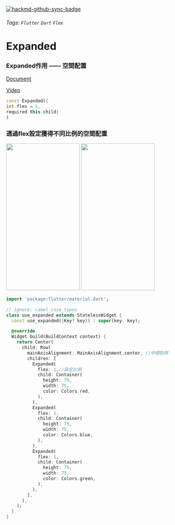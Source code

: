 [![hackmd-github-sync-badge](https://hackmd.io/epCtheh6Qg6WbSESx9_3Wg/badge)](https://hackmd.io/epCtheh6Qg6WbSESx9_3Wg)
###### Tags: `Flutter` `Dart` `Flex`
# Expanded

### Expanded作用 —— 空間配置

[Document](https://api.flutter.dev/flutter/widgets/Expanded-class.html)

[Video](https://www.youtube.com/watch?v=_rnZaagadyo&list=PLjxrf2q8roU23XGwz3Km7sQZFTdB996iG&index=3)

```dart
const Expanded({
int flex = 1,
required this.child}
)
```

### 透過flex設定獲得不同比例的空間配置

<img width="200" height="400" src="https://i.imgur.com/5NHobZ3.png">
<text>   </text>
<img width="200" height="400" src="https://i.imgur.com/ZobOd3l.png">

```dart
import 'package:flutter/material.dart';

// ignore: camel_case_types
class use_expanded extends StatelessWidget {
  const use_expanded({Key? key}) : super(key: key);

  @override
  Widget build(BuildContext context) {
    return Center(
      child: Row(
        mainAxisAlignment: MainAxisAlignment.center, //中間對齊
        children: [
          Expanded(
            flex: 1,//設定比例
            child: Container(
              height: 75,
              width: 75,
              color: Colors.red,
            ),
          ),
          Expanded(
            flex: 1,
            child: Container(
              height: 75,
              width: 75,
              color: Colors.blue,
            ),
          ),
          Expanded(
            flex: 1,
            child: Container(
              height: 75,
              width: 75,
              color: Colors.green,
            ),
          ),
        ],
      ),
    );
  }
}
```
